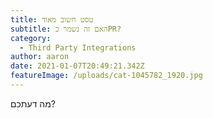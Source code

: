 ```yaml
---
title: טסט חשוב מאוד
subtitle: האם זה נשמר כPR?
category:
  - Third Party Integrations
author: aaron
date: 2021-01-07T20:49:21.342Z
featureImage: /uploads/cat-1045782_1920.jpg
---
```

מה דעתכם?